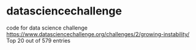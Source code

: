 # datasciencechallenge
code for data science challenge
https://www.datasciencechallenge.org/challenges/2/growing-instability/
Top 20 out of 579 entries
